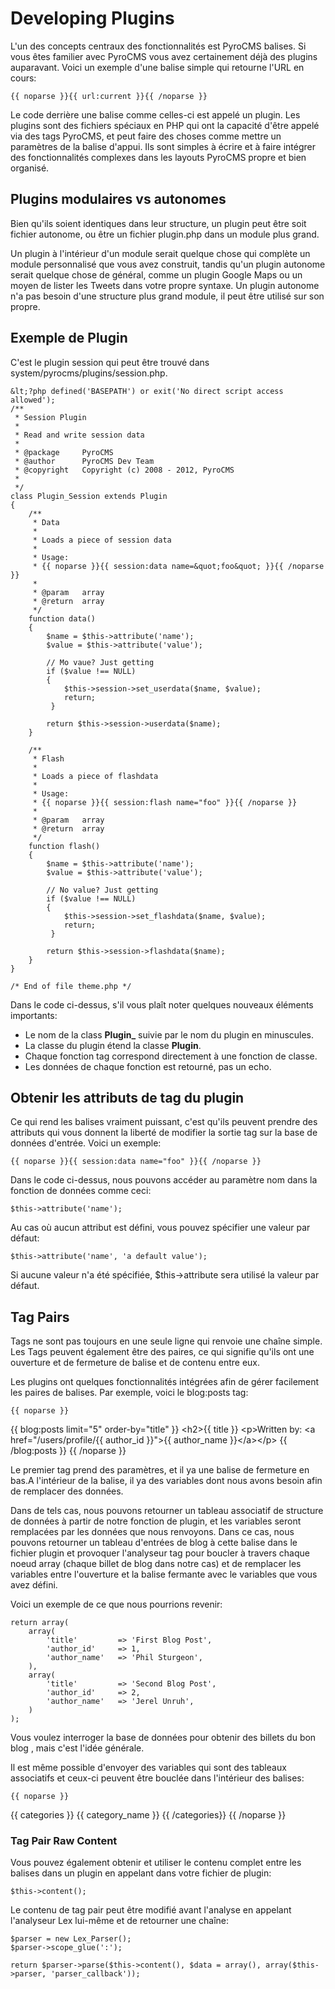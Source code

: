 # Developing Plugins

L'un des concepts centraux des fonctionnalités est PyroCMS balises. Si vous êtes familier avec PyroCMS vous avez certainement déjà des plugins auparavant. Voici un exemple d'une balise simple qui retourne l'URL en cours:

	{{ noparse }}{{ url:current }}{{ /noparse }}
	
Le code derrière une balise comme celles-ci est appelé un plugin. Les plugins sont des fichiers spéciaux en PHP qui ont la capacité d'être appelé via des tags PyroCMS, et peut faire des choses comme mettre un paramètres de la balise d'appui. Ils sont simples à écrire et à faire intégrer des fonctionnalités complexes dans les layouts PyroCMS propre et bien organisé.

## Plugins modulaires vs autonomes

Bien qu'ils soient identiques dans leur structure, un plugin peut être soit fichier autonome, ou être un fichier <def>plugin.php</def> dans un module plus grand.

Un plugin à l'intérieur d'un module serait quelque chose qui complète un module personnalisé que vous avez construit, tandis qu'un plugin autonome serait quelque chose de général, comme un plugin Google Maps ou un moyen de lister les Tweets dans votre propre syntaxe. Un plugin autonome n'a pas besoin d'une structure plus grand module, il peut être utilisé sur son propre.

## Exemple de Plugin

C'est le plugin session qui peut être trouvé dans <def>system/pyrocms/plugins/session.php</def>.

	&lt;?php defined('BASEPATH') or exit('No direct script access allowed');
	/**
	 * Session Plugin
	 *
	 * Read and write session data
	 *
	 * @package		PyroCMS
	 * @author		PyroCMS Dev Team
	 * @copyright	Copyright (c) 2008 - 2012, PyroCMS
	 *
	 */
	class Plugin_Session extends Plugin
	{ 
		/**
		 * Data
		 *
		 * Loads a piece of session data
		 *
		 * Usage:
		 * {{ noparse }}{{ session:data name=&quot;foo&quot; }}{{ /noparse }}
		 *
		 * @param	array
		 * @return	array
		 */
		function data()
		{ 
			$name = $this->attribute('name');
			$value = $this->attribute('value');
	
			// Mo vaue? Just getting
			if ($value !== NULL)
			{
				$this->session->set_userdata($name, $value);
				return;
			 }
	
			return $this->session->userdata($name);
		}
	
		/**
		 * Flash
		 *
		 * Loads a piece of flashdata
		 *
		 * Usage:
		 * {{ noparse }}{{ session:flash name="foo" }}{{ /noparse }}
		 *
		 * @param	array
		 * @return	array
		 */
		function flash()
		{
			$name = $this->attribute('name');
			$value = $this->attribute('value');
	
			// No value? Just getting
			if ($value !== NULL)
			{
				$this->session->set_flashdata($name, $value);
				return;
			 }
	
			return $this->session->flashdata($name);
		}
	}

	/* End of file theme.php */
	
Dans le code ci-dessus, s'il vous plaît noter quelques nouveaux éléments importants:

* Le nom de la class **Plugin_** suivie par le nom du plugin en minuscules.
* La classe du plugin étend la classe **Plugin**.
* Chaque fonction tag correspond directement à une fonction de classe.
* Les données de chaque fonction est retourné, pas un echo.
	
## Obtenir les attributs de tag du plugin

Ce qui rend les balises vraiment puissant, c'est qu'ils peuvent prendre des attributs qui vous donnent la liberté de modifier la sortie tag sur la base de données d'entrée. Voici un exemple:

	{{ noparse }}{{ session:data name="foo" }}{{ /noparse }}

Dans le code ci-dessus, nous pouvons accéder au paramètre nom dans la fonction de données comme ceci:

	$this->attribute('name');

Au cas où aucun attribut est défini, vous pouvez spécifier une valeur par défaut:

	$this->attribute('name', 'a default value');
	
Si aucune valeur n'a été spécifiée, $this->attribute sera utilisé la valeur par défaut.

## Tag Pairs

Tags ne sont pas toujours en une seule ligne qui renvoie une chaîne simple. Les Tags peuvent également être des paires, ce qui signifie qu'ils ont une ouverture et de fermeture de balise et de contenu entre eux.

Les plugins ont quelques fonctionnalités intégrées afin de gérer facilement les paires de balises. Par exemple, voici le blog:posts tag: 

    {{ noparse }}
{{ blog:posts limit="5" order-by="title" }}
    &lt;h2>{{ title }}</h2>
    &lt;p>Written by: &lt;a href="/users/profile/{{ author_id }}">{{ author_name }}&lt;/a>&lt;/p>
{{ /blog:posts  }}
    {{ /noparse }}

Le premier tag prend des paramètres, et il ya une balise de fermeture en bas.A l'intérieur de la balise, il ya des variables dont nous avons besoin afin de remplacer des données.

Dans de tels cas, nous pouvons retourner un tableau associatif de structure de données à partir de notre fonction de plugin, et les variables seront remplacées par les données que nous renvoyons. Dans ce cas, nous pouvons retourner un tableau d'entrées de blog à cette balise dans le fichier plugin et provoquer l'analyseur tag pour boucler à travers chaque noeud array (chaque billet de blog dans notre cas) et de remplacer les variables entre l'ouverture et la balise fermante avec le variables que vous avez défini.

Voici un exemple de ce que nous pourrions revenir:

	return array(
		array(
			'title'			=> 'First Blog Post',
			'author_id'		=> 1,
			'author_name'	=> 'Phil Sturgeon',
		),
		array(
			'title'			=> 'Second Blog Post',
			'author_id'		=> 2,
			'author_name'	=> 'Jerel Unruh',
		)
	);

Vous voulez interroger la base de données pour obtenir des billets du bon blog , mais c'est l'idée générale.

Il est même possible d'envoyer des variables qui sont des tableaux associatifs et ceux-ci peuvent être bouclée dans l'intérieur des balises:

	{{ noparse }}
{{ categories }}
	{{ category_name }}
{{ /categories}}
    {{ /noparse }}

### Tag Pair Raw Content

Vous pouvez également obtenir et utiliser le contenu complet entre les balises dans un plugin en appelant dans votre fichier de plugin:

	$this->content();
	
Le contenu de tag pair peut être modifié avant l'analyse en appelant l'analyseur Lex lui-même et de retourner une chaîne:

	$parser = new Lex_Parser();
	$parser->scope_glue(':');
	
	return $parser->parse($this->content(), $data = array(), array($this->parser, 'parser_callback'));